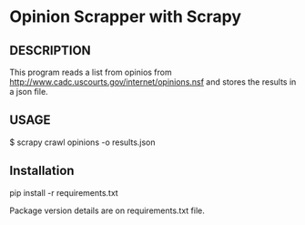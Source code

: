 Opinion Scrapper with Scrapy
===================

## DESCRIPTION ##

This program reads a list from opinios from http://www.cadc.uscourts.gov/internet/opinions.nsf and stores the results in a json file.

## USAGE ##

 $ scrapy crawl opinions -o results.json


## Installation

   pip install -r requirements.txt

Package version details are on requirements.txt file.



